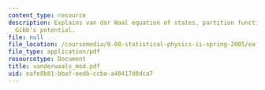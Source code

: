 ```yaml
---
content_type: resource
description: Explains van dar Waal equation of states, partition function, phase transition,
  Gibb's potential.
file: null
file_location: /coursemedia/8-08-statistical-physics-ii-spring-2005/eafe8b81bbafeedbccbaa48417d8dca7_vanderwaals_mod.pdf
file_type: application/pdf
resourcetype: Document
title: vanderwaals_mod.pdf
uid: eafe8b81-bbaf-eedb-ccba-a48417d8dca7
---
```

